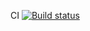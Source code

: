 CI [![Build status](https://ci.appveyor.com/api/projects/status/vlty02n3s19ko3nw?svg=true)](https://ci.appveyor.com/project/ElzaRadikovna/postman-myhw)